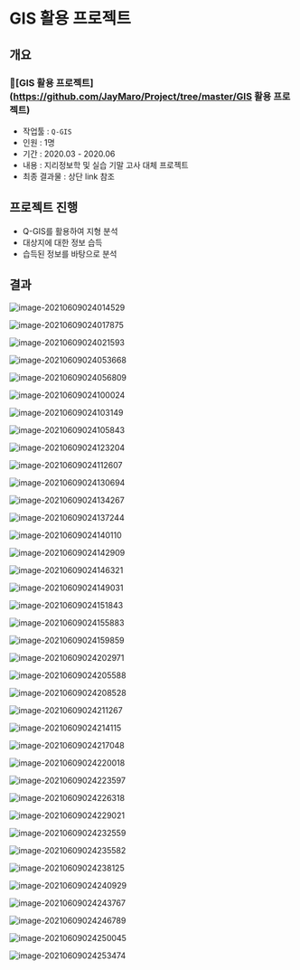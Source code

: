 # GIS 활용 프로젝트



## 개요

### 🔰[GIS 활용 프로젝트](https://github.com/JayMaro/Project/tree/master/GIS 활용 프로젝트)

- 작업툴 : `Q-GIS`
- 인원 : 1명
- 기간 : 2020.03 - 2020.06
- 내용 : 지리정보학 및 실습 기말 고사 대체 프로젝트
- 최종 결과물 : 상단 link 참조



## 프로젝트 진행

- Q-GIS를 활용하여 지형 분석
- 대상지에 대한 정보 습득
- 습득된 정보를 바탕으로 분석



## 결과



![image-20210609024014529](Assets/image-20210609024014529.png)

![image-20210609024017875](Assets/image-20210609024017875.png)

![image-20210609024021593](Assets/image-20210609024021593.png)

![image-20210609024053668](Assets/image-20210609024053668.png)

![image-20210609024056809](Assets/image-20210609024056809.png)

![image-20210609024100024](Assets/image-20210609024100024.png)

![image-20210609024103149](Assets/image-20210609024103149.png)

![image-20210609024105843](Assets/image-20210609024105843.png)

![image-20210609024123204](Assets/image-20210609024123204.png)

![image-20210609024112607](Assets/image-20210609024112607.png)

![image-20210609024130694](Assets/image-20210609024130694.png)

![image-20210609024134267](Assets/image-20210609024134267.png)

![image-20210609024137244](Assets/image-20210609024137244.png)

![image-20210609024140110](Assets/image-20210609024140110.png)

![image-20210609024142909](Assets/image-20210609024142909.png)

![image-20210609024146321](Assets/image-20210609024146321.png)

![image-20210609024149031](Assets/image-20210609024149031.png)

![image-20210609024151843](Assets/image-20210609024151843.png)

![image-20210609024155883](Assets/image-20210609024155883.png)

![image-20210609024159859](Assets/image-20210609024159859.png)

![image-20210609024202971](Assets/image-20210609024202971.png)

![image-20210609024205588](Assets/image-20210609024205588.png)

![image-20210609024208528](Assets/image-20210609024208528.png)

![image-20210609024211267](Assets/image-20210609024211267.png)

![image-20210609024214115](Assets/image-20210609024214115.png)

![image-20210609024217048](Assets/image-20210609024217048.png)

![image-20210609024220018](Assets/image-20210609024220018.png)

![image-20210609024223597](Assets/image-20210609024223597.png)

![image-20210609024226318](Assets/image-20210609024226318.png)

![image-20210609024229021](Assets/image-20210609024229021.png)

![image-20210609024232559](Assets/image-20210609024232559.png)

![image-20210609024235582](Assets/image-20210609024235582.png)

![image-20210609024238125](Assets/image-20210609024238125.png)

![image-20210609024240929](Assets/image-20210609024240929.png)

![image-20210609024243767](Assets/image-20210609024243767.png)

![image-20210609024246789](Assets/image-20210609024246789.png)

![image-20210609024250045](Assets/image-20210609024250045.png)

![image-20210609024253474](Assets/image-20210609024253474.png)

